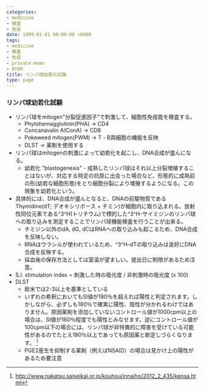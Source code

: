 ```yaml
---
categories:
- medicine
- 検査
- 免疫
date: 1999-01-01 00:00:00 +0900
tags:
- medicine
- 検査
- 免疫
- private-memo
- AYOR
title: リンパ球幼若化試験
type: page
---
```


### リンパ球幼若化試験

- リンパ球をmitogen\"分裂促進因子\"で刺激して、細胞性免疫能を検査する。
  - Phytohemagglutinin(PHA) -\> CD4
  - Concanavalin A(ConA) -\> CD8
  - Pokeweed mitogen(PWM) -\> T・B両細胞の機能を反映
  - DLST -\> 薬剤を使用する
- リンパ球はmitogenの刺激によって幼若化を起こし、DNA合成が盛んになる。
  - 幼若化 \"blastogenesis\" -
        成熟したリンパ球はそれ以上分裂増殖することはないが、対応する特定の抗原に出会った場合など、形態的に成熟前の形(幼若な細胞形態)をとり細胞分裂により増殖するようになる。この現象を幼若化という。
- 具体的には、DNA合成が盛んとなると、DNAの前駆物質であるThymidine(dT;
    デオキシリボース +
    チミン)が細胞内に取り込まれる。放射性同位元素である^3^H(トリチウム)で標的した^3^H-サイミジンのリンパ球への取り込みを測定することでリンパ球機能検査を行うことが出来る。
  - チミジン以外のdA, dG,
        dCはRNAへの取り込みも起こるため、DNA合成を反映しない。
  - RNAはウラシルが使われているため、^3^H-dTの取り込みは良好にDNA合成を反映する。
  - 採血後の保存方法としては室温が望ましい。提出日に制限があるため注意。
- S.I. stimulation index = 刺激した時の吸光度 / 非刺激時の吸光度 (x
    100)
- DLST
  - 欧米では2-3以上を基準としている
  - いずれの希釈においてもSI値が180％を超えれば陽性と判定されます。しかしながら、必ずしも180％で確実に陽性、陰性が分かれるわけではありません。原因薬剤を添加していないコントロール値が1000cpm以上の場合は、SI値が160％程度でも陽性とみなせます。逆にコントロール値が100cpm以下の場合には、リンパ球が非特異的に障害を受けている可能性があるのでたとえ180％以上であっても原因薬と断定しづらくなります。
        [^1]
  - PGE2産生を抑制する薬剤（例えばNSAID）の場合は見かけ上の陽性があるため要注意

[^1]: <http://www.nakatsu.saiseikai.or.jp/kouhou/innaiho/2012_2_435/kensa.html>
